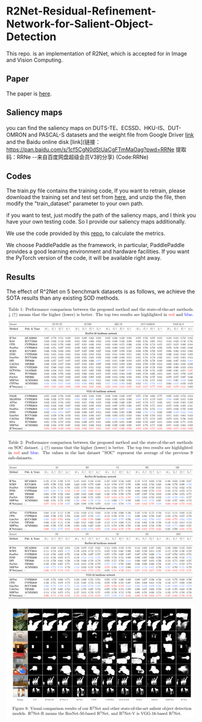 # R2Net-Residual-Refinement-Network-for-Salient-Object-Detection
This repo. is an implementation of R2Net, which is accepted for in Image and Vision Computing.

## Paper
The paper is [here](https://www.sciencedirect.com/science/article/pii/S026288562200052X?dgcid=author).

## Saliency maps
you can find the saliency maps on DUTS-TE、ECSSD、HKU-IS、DUT-OMRON and PASCAL-S datasets and the weight file from Google Driver [link](https://drive.google.com/drive/folders/1f4vewbYh368nHQR0GdskM9ZJ9fp3Pak5?usp=sharing) and the Baidu online disk [link](链接：https://pan.baidu.com/s/1cf5CgN0dStUaCgFTmMaOag?pwd=RRNe 提取码：RRNe --来自百度网盘超级会员V3的分享) (Code:RRNe)

## Codes
The train.py file contains the training code, If you want to retrain, please download the training set and test set from [here](https://aistudio.baidu.com/aistudio/datasetdetail/97810), and unzip the file, then modify the "train_dataset" parameter to your own path.

if you want to test, just modify the path of the saliency maps, and I think you have your own testing code. So I provide our saliency maps additionally.

We use the code provided by this [repo.](https://github.com/Mehrdad-Noori/Saliency-Evaluation-Toolbox) to calculate the metrics.

We choose PaddlePaddle as the framework, in particular, PaddlePaddle provides a good learning environment and hardware facilities. If you want the PyTorch version of the code, it will be available right away.

## Results
The effect of R^2Net on 5 benchmark datasets is as follows, we achieve the SOTA results than any existing SOD methods.

![avatar](images/results.png)

![avatar](images/results2.png)

![avatar](images/results3.png)
